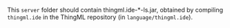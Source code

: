 This `server` folder should contain thingml.ide-*-ls.jar, obtained by compiling `thingml.ide` in the ThingML repository (in `language/thingml.ide`).